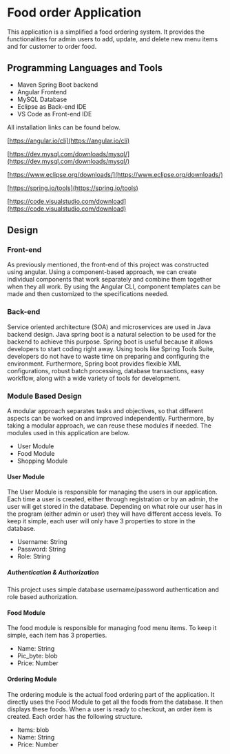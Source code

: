 # Food order Application

This application is a simplified a food ordering system. It provides the functionalities for admin users to add, update, and delete new menu items and for customer to order food.

## Programming Languages and Tools

- Maven Spring Boot backend
- Angular Frontend
- MySQL Database
- Eclipse as Back-end IDE
- VS Code as Front-end IDE

All installation links can be found below.

[https://angular.io/cli](https://angular.io/cli)

[https://dev.mysql.com/downloads/mysql/](https://dev.mysql.com/downloads/mysql/)

[https://www.eclipse.org/downloads/](https://www.eclipse.org/downloads/)

[https://spring.io/tools](https://spring.io/tools)

[https://code.visualstudio.com/download](https://code.visualstudio.com/download)

## Design

### Front-end

As previously mentioned, the front-end of this project was constructed using angular. Using a component-based approach, we can create individual components that work separately and combine them together when they all work. By using the Angular CLI, component templates can be made and then customized to the specifications needed.

### Back-end

Service oriented architecture (SOA) and microservices are used in Java backend design. Java spring boot is a natural selection to be used for the backend to achieve this purpose. Spring boot is useful because it allows developers to start coding right away. Using tools like Spring Tools Suite, developers do not have to waste time on preparing and configuring the environment. Furthermore, Spring boot provides flexible XML configurations, robust batch processing, database transactions, easy workflow, along with a wide variety of tools for development.

### Module Based Design

A modular approach separates tasks and objectives, so that different aspects can be worked on and improved independently. Furthermore, by taking a modular approach, we can reuse these modules if needed. The modules used in this application are below.

- User Module
- Food Module
- Shopping Module

#### User Module

The User Module is responsible for managing the users in our application. Each time a user is created, either through registration or by an admin, the user will get stored in the database. Depending on what role our user has in the program (either admin or user) they will have different access levels. To keep it simple, each user will only have 3 properties to store in the database.

- Username: String
- Password: String
- Role: String

##### Authentication &amp; Authorization

This project uses simple database username/password authentication and role based authorization.

#### Food Module

The food module is responsible for managing food menu items. To keep it simple, each item has 3 properties.

- Name: String
- Pic\_byte: blob
- Price: Number

#### Ordering Module

The ordering module is the actual food ordering part of the application. It directly uses the Food Module to get all the foods from the database. It then displays these foods. When a user is ready to checkout, an order item is created. Each order has the following structure.

- Items: blob
- Name: String
- Price: Number
